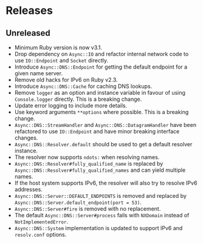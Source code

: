 # Releases

## Unreleased

  - Minimum Ruby version is now v3.1.
  - Drop dependency on `Async::IO` and refactor internal network code to use `IO::Endpoint` and `Socket` directly.
  - Introduce `Async::DNS::Endpoint` for getting the default endpoint for a given name server.
  - Remove old hacks for IPv6 on Ruby v2.3.
  - Introduce `Async::DNS::Cache` for caching DNS lookups.
  - Remove `logger` as an option and instance variable in favour of using `Console.logger` directly. This is a breaking change.
  - Update error logging to include more details.
  - Use keyword arguments `**options` where possible. This is a breaking change.
  - `Async::DNS::StreamHandler` and `Async::DNS::DatagramHandler` have been refactored to use `IO::Endpoint` and have minor breaking interface changes.
  - `Async::DNS::Resolver.default` should be used to get a default resolver instance.
  - The resolver now supports `ndots:` when resolving names.
  - `Async::DNS::Resolver#fully_qualified_name` is replaced by `Async::DNS::Resolver#fully_qualified_names` and can yield multiple names.
  - If the host system supports IPv6, the resolver will also try to resolve IPv6 addresses.
  - `Async::DNS::Server::DEFAULT_ENDPOINTS` is removed and replaced by `Async::DNS::Server.default_endpoint(port = 53)`.
  - `Async::DNS::Server#fire` is removed with no replacement.
  - The default `Async::DNS::Server#process` fails with `NXDomain` instead of `NotImplementedError`.
  - `Async::DNS::System` implementation is updated to support IPv6 and `resolv.conf` options.
